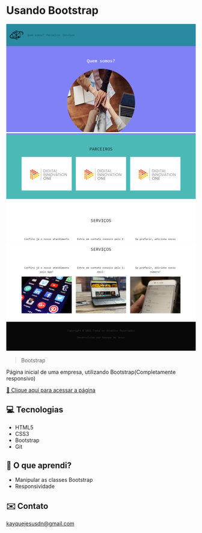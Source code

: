 # Usando Bootstrap

![preview](assets/preview.png)
![preview](assets/preview2.png)
![preview](assets/preview3.png)

>Bootstrap

Página inicial de uma empresa, utilizando Bootstrap(Completamente responsivo)

[🔗 Clique aqui para acessar a página](https://kayqueprogram.github.io/usando-bootstrap/)

## 💻 Tecnologias

- HTML5
- CSS3
- Bootstrap
- Git

## 📖 O que aprendi?

- Manipular as classes Bootstrap
- Responsividade

## ✉️ Contato

kayquejesusdn@gmail.com